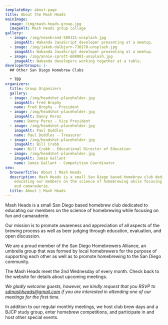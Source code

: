 ```yaml
---
templateKey: about-page
title: About the Mash Heads
mainImage:
  image: /img/mash-heads-group.jpg
  imageAlt: Mash Heads group collage
gallery:
  - image: /img/neonbrand-509131-unsplash.jpg
    imageAlt: Wakanda JavaScript developer presenting at a meetup.
  - image: /img/jakob-dalbjorn-730178-unsplash.jpg
    imageAlt: Wakanda JavaScript developer presenting at a meetup.
  - image: /img/annie-spratt-608001-unsplash.jpg
    imageAlt: Wakanda developers working together at a table.
developerGroups: |-
  ## Other San Diego Homebrew Clubs

  * TBD
organizers:
  title: Group Organizers
  gallery:
  - image: /img/headshot-placeholder.jpg
    imageAlt: Fred Brophy
    name: Fred Brophy - President
  - image: /img/headshot-placeholder.jpg
    imageAlt: Danny Perez
    name: Danny Perez - Vice President
  - image: /img/headshot-placeholder.jpg
    imageAlt: Paul Duddles
    name: Paul Duddles - Treasurer
  - image: /img/headshot-placeholder.jpg
    imageAlt: Bill Crabb
    name: Bill Crabb - Educational Director of Education
  - image: /img/headshot-placeholder.jpg
    imageAlt: Jamie Gallant
    name: Jamie Gallant - Competition Coordinator
seo:
  browserTitle: About | Mash Heads
  description: Mash Heads is a small San Diego based homebrew club dedicated to
    educating our members on the science of homebrewing while focusing on fun
    and camaraderie.
  title: About | Mash Heads
---
```

Mash Heads is a small San Diego based homebrew club dedicated to educating our members on the science of homebrewing while focusing on fun and camaraderie.

Our mission is to promote awareness and appreciation of all aspects of the brewing process as well as beer judging through education, evaluation, and open discussion.

We are a proud member of the San Diego Homebrewers Alliance, an umbrella group that was formed by local homebrewers for the purpose of supporting each other as well as to promote homebrewing to the San Diego community.

The Mash Heads meet the 2nd Wednesday of every month. Check back to the website for details about upcoming meetings.

*We gladly welcome guests, however, we kindly request that you RSVP to [sdmashheads@gmail.com](mailto:sdmashheads@gmail.com) if you are interested in attending one of our meetings for the first time.*

In addition to our regular monthly meetings, we host club brew days and a BJCP study group, enter homebrew competitions, and participate in and host other special events.
